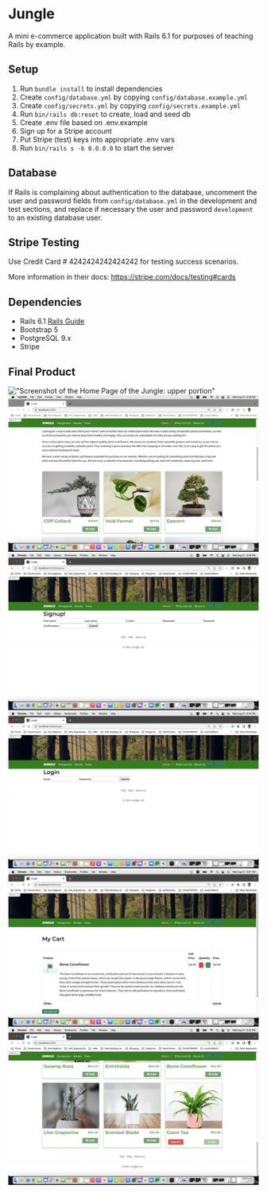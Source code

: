 # Jungle

A mini e-commerce application built with Rails 6.1 for purposes of teaching Rails by example.

## Setup

1. Run `bundle install` to install dependencies
2. Create `config/database.yml` by copying `config/database.example.yml`
3. Create `config/secrets.yml` by copying `config/secrets.example.yml`
4. Run `bin/rails db:reset` to create, load and seed db
5. Create .env file based on .env.example
6. Sign up for a Stripe account
7. Put Stripe (test) keys into appropriate .env vars
8. Run `bin/rails s -b 0.0.0.0` to start the server

## Database

If Rails is complaining about authentication to the database, uncomment the user and password fields from `config/database.yml` in the development and test sections, and replace if necessary the user and password `development` to an existing database user.

## Stripe Testing

Use Credit Card # 4242424242424242 for testing success scenarios.

More information in their docs: <https://stripe.com/docs/testing#cards>

## Dependencies

- Rails 6.1 [Rails Guide](http://guides.rubyonrails.org/v6.1/)
- Bootstrap 5
- PostgreSQL 9.x
- Stripe

## Final Product

!["Screenshot of the Home Page of the Jungle: upper portion"](https://github.com/ShengjenChiu/Jungle/blob/master/docs/HomePage.png)
!["Screenshot of the Home Page of the Jungle: products portion"](https://github.com/ShengjenChiu/Jungle/blob/master/docs/Products.png)
!["Screenshot of the User Authentication: Sign Up"](https://github.com/ShengjenChiu/Jungle/blob/master/docs/SignupPage.png)
!["Screenshot of the User Authentication: Login In"](https://github.com/ShengjenChiu/Jungle/blob/master/docs/LoginPage.png)
!["Screenshot of the Order Detail Page"](https://github.com/ShengjenChiu/Jungle/blob/master/docs/ProductDetail.png)
!["Screenshot of the Sold Out Badge"](https://github.com/ShengjenChiu/Jungle/blob/master/docs/SoldOutBadge.png)